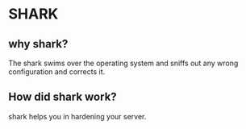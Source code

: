 # SHARK
## why shark?
The shark swims over the operating system and sniffs out any wrong configuration and corrects it.
## How did shark work?
shark helps you in hardening your server.
